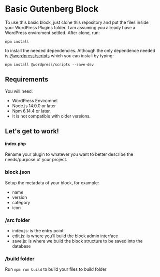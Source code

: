 # Basic Gutenberg Block

To use this basic block, just clone this repository and put the files inside your WordPress Plugins folder. I am assuming you already have a WordPress enviroment settled. After clone, run:

` npm install ` 

to install the needed dependencies. Although the only dependence needed is [@wordpress/scripts](https://www.npmjs.com/package/@wordpress/scripts) which you can install by typing:

`npm install @wordpress/scripts --save-dev`

## Requirements

You will need:

- WordPress Enviromnet
- Node.js 14.0.0 or later
- Npm 6.14.4 or later. 
- It is not compatible with older versions.

## Let's get to work!

#### index.php

Rename your plugin to whatever you want to better describe the needs/purpose of your project.

### block.json

Setup the metadata of your block, for example:
 - name
 - version
 - category
 - icon

### /src folder

 - index.js: is the entry point
 - edit.js: is where you’ll build the block admin interface
 - save.js: is where we build the block structure to be saved into the database

### /build folder

Run `npm run build` to build your files to build folder